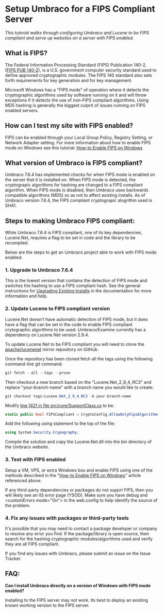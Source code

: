 # Setup Umbraco for a FIPS Compliant Server

_This tutorial walks through configuring Umbraco and Lucene to be FIPS compliant and serve up websites on a server with FIPS enabled._

## What is FIPS?

The Federal Information Processing Standard (FIPS) Publication 140-2, ([FIPS PUB 140-2][1]), is a U.S. government computer security standard used to define approved cryptographic modules. The FIPS 140 standard also sets forth requirements for key generation and for key management.

Microsoft Windows has a "FIPS mode" of operation where it detects the cryptographic algorithms used by software running on it and will throw exceptions if it detects the use of non-FIPS compliant algorithms.  Using MD5 hashing is generally the biggest culprit of issues running on FIPS enabled servers.

## How can I test my site with FIPS enabled?

FIPS can be enabled through your Local Group Policy, Registry Setting, or Network Adapter setting.  For more information about how to enable FIPS mode on Windows see this tutorial: [How-to Enable FIPS on Windows][2]

## What version of Umbraco is FIPS compliant?

Umbraco 7.6.4 has implemented checks for when FIPS mode is enabled on the server that it is installed on.  When FIPS mode is detected, the cryptograpic algorithms for hashing are changed to a FIPS compliant algorithm.  When FIPS mode is disabled, then Umbraco uses backwards compatible algorithms (MD5) so as not to affect existing installs.  As of Umbraco version 7.6.4, the FIPS compliant cryptograpic alogrithm used is SHA1.

## Steps to making Umbraco FIPS compliant:

While Umbraco 7.6.4 is FIPS compliant, one of its key dependencies, Lucene.Net, requires a flag to be set in code and the library to be recompiled.

Below are the steps to get an Umbraco project able to work with FIPS mode enabled:

### 1. Upgrade to Umbraco 7.6.4

This is the lowest version that contains the detection of FIPS mode and switches the hashing to use a FIPS compliant hash. See the general instructions for [Upgrading Existing Installs][3] in the documentation for more information and help.

### 2. Update Lucene to FIPS compliant version

Lucene.Net doesn't have automatic detection of FIPS mode, but it does have a flag that can be set in the code to enable FIPS compliant crytographic algorithms to be used.  Umbraco/Examine currently has a dependency on Lucene.Net version 2.9.4.

To update Lucene.Net to be FIPS compliant you will need to clone the [apache/lucenenet][4] mirror repository on GitHub.

Once the repository has been cloned fetch all the tags using the following command-line git command:

``` powershell
git fetch --all --tags --prune
```

Then checkout a new branch based on the "Lucene.Net_2_9_4_RC3" and replace "your-branch-name" with a branch name you would like to create:

``` powershell
git checkout tags/Lucene.Net_2_9_4_RC3 -b your-branch-name
```

Modify [line 1421 in file src/core/SupportClass.cs][5] to be:

``` csharp
static public bool FIPSCompliant = CryptoConfig.AllowOnlyFipsAlgorithms;
```

Add the following using statement to the top of the file:

``` csharp
using System.Security.Crypography;
```

Compile the solution and copy the Lucene.Net.dll into the bin directory of the Umbraco website.

### 3. Test with FIPS enabled

Setup a VM, VPS, or extra Windows box and enable FIPS using one of the methods described in the "[How-to Enable FIPS on Windows][2]" article referenced above.

If any third-party dependencies or packages do not supprt FIPS, then you will likely see an IIS error page (YSOD).  Make sure you have debug and &lt;customErrors mode="On"&gt; in the web.config to help identify the source of the problem.

### 4. Fix any issues with packages or third-party tools

It's possible that you may need to contact a package developer or company to resolve any error you find.  If the package/library is open source, then search for the hashing cryptographic modules/algorithms used and verify they are all FIPS compliant.

If you find any issues with Umbraco, please submit an issue on the Issue Tracker.

## FAQ:

__Can I install Umbraco directly on a version of Windows with FIPS mode enabled?__

Installing to the FIPS server may not work.  Its best to deploy an existing known working version to the FIPS server.

[1]:http://csrc.nist.gov/publications/PubsFIPS.html#140-2
[2]:https://www.howtogeek.com/245859/why-you-shouldnt-enable-fips-compliant-encryption-on-windows/
[3]:Getting-Started\Setup\Upgrading\index.md
[4]:https://github.com/apache/lucenenet
[5]:https://github.com/apache/lucenenet/blob/Lucene.Net_2_9_4_RC3/src/core/SupportClass.cs#L1421